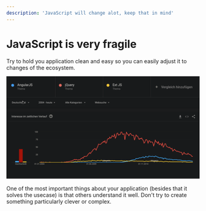 ```yaml
---
description: 'JavaScript will change alot, keep that in mind'
---
```


# JavaScript is very fragile

Try to hold you application clean and easy so you can easily adjust it to changes of the ecosystem.

![](.gitbook/assets/screenshot_20200129_221617.png)

One of the most important things about your application \(besides that it solves the usecase\) is that others understand it well. Don't try to create something particularly clever or complex.



